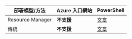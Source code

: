 | **部署模型/方法** | **Azure 入口網站** | **PowerShell** | 
| --- | --- | --- |
| Resource Manager | **不支援** | [文章](../articles/expressroute/expressroute-howto-coexist-resource-manager.md)|
| 傳統 | **不支援** | [文章](../articles/expressroute/expressroute-howto-coexist-classic.md) |
